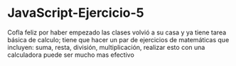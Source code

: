 # JavaScript-Ejercicio-5
Cofla feliz por haber empezado las clases volvió a su casa y ya tiene tarea básica de calculo;  tiene que hacer un par de ejercicios de matemáticas que incluyen: suma, resta, división, multiplicación, realizar esto con una calculadora puede ser mucho mas efectivo   
